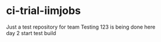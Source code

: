 # ci-trial-iimjobs
Just a test repository for team
Testing 123 is being done here\
day 2 start
test build
